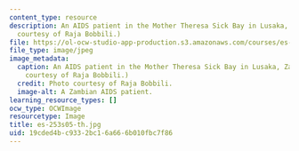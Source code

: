 ```yaml
---
content_type: resource
description: An AIDS patient in the Mother Theresa Sick Bay in Lusaka, Zambia. (Photo
  courtesy of Raja Bobbili.)
file: https://ol-ocw-studio-app-production.s3.amazonaws.com/courses/es-253-aids-and-poverty-in-africa-spring-2005/19cded4bc9332bc16a666b010fbc7f86_es-253s05-th.jpg
file_type: image/jpeg
image_metadata:
  caption: An AIDS patient in the Mother Theresa Sick Bay in Lusaka, Zambia. (Photo
    courtesy of Raja Bobbili.)
  credit: Photo courtesy of Raja Bobbili.
  image-alt: A Zambian AIDS patient.
learning_resource_types: []
ocw_type: OCWImage
resourcetype: Image
title: es-253s05-th.jpg
uid: 19cded4b-c933-2bc1-6a66-6b010fbc7f86
---
```

